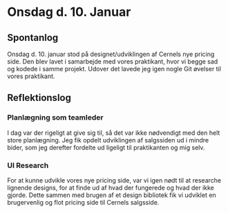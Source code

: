 

# Onsdag d. 10. Januar

## Spontanlog
Onsdag d. 10. januar stod på designet/udviklingen af Cernels
nye pricing side. Den blev lavet i samarbejde med vores praktikant, 
hvor vi begge sad og kodede i samme projekt. Udover det lavede
jeg igen nogle Git øvelser til vores praktikant. 

## Reflektionslog

### Planlægning som teamleder
I dag var der rigeligt at give sig til, så det var ikke 
nødvendigt med den helt store planlægning. Jeg fik opdelt
udviklingen af salgssiden ud i mindre bider, som jeg derefter 
fordelte ud ligeligt til praktikanten og mig selv.

### UI Research
For at kunne udvikle vores nye pricing side, var vi igen nødt til at 
researche lignende designs, for at finde ud af hvad der fungerede
og hvad der ikke gjorde. Dette sammen med brugen af et design 
bibliotek fik vi udviklet en brugervenlig og flot pricing side 
til Cernels salgsside.
